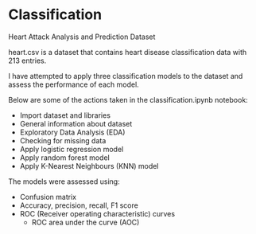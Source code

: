 # Classification
Heart Attack Analysis and Prediction Dataset

heart.csv is a dataset that contains heart disease classification data with 213 entries.

I have attempted to apply three classification models to the dataset and assess the performance of each model. 

Below are some of the actions taken in the classification.ipynb notebook:
- Import dataset and libraries
- General information about dataset
- Exploratory Data Analysis (EDA)
- Checking for missing data
- Apply logistic regression model
- Apply random forest model
- Apply K-Nearest Neighbours (KNN) model

The models were assessed using:
- Confusion matrix
- Accuracy, precision, recall, F1 score
- ROC (Receiver operating characteristic) curves
  - ROC area under the curve (AOC)

